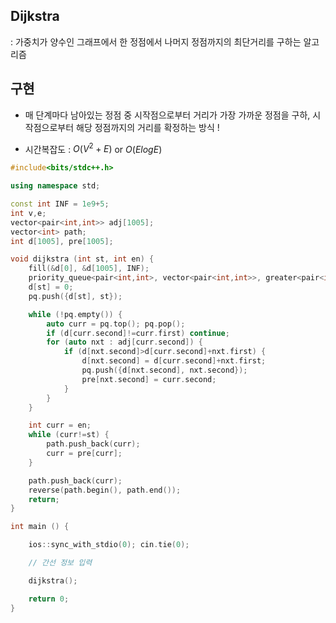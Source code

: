 ## Dijkstra
: 가중치가 양수인 그래프에서 한 정점에서 나머지 정점까지의 최단거리를 구하는 알고리즘

## 구현
- 매 단계마다 남아있는 정점 중 시작점으로부터 거리가 가장 가까운 정점을 구하, 시작점으로부터 해당 정점까지의 거리를 확정하는 방식 !

- 시간복잡도 : ${O(V^2+E)}$ or ${O(ElogE)}$

```c++
#include<bits/stdc++.h>

using namespace std;

const int INF = 1e9+5;
int v,e;
vector<pair<int,int>> adj[1005];
vector<int> path;
int d[1005], pre[1005];

void dijkstra (int st, int en) {
    fill(&d[0], &d[1005], INF);
    priority_queue<pair<int,int>, vector<pair<int,int>>, greater<pair<int,int>>> pq;
    d[st] = 0;
    pq.push({d[st], st});

    while (!pq.empty()) {
        auto curr = pq.top(); pq.pop();
        if (d[curr.second]!=curr.first) continue;
        for (auto nxt : adj[curr.second]) {
            if (d[nxt.second]>d[curr.second]+nxt.first) {
                d[nxt.second] = d[curr.second]+nxt.first;
                pq.push({d[nxt.second], nxt.second});
                pre[nxt.second] = curr.second;
            }
        }
    }

    int curr = en;
    while (curr!=st) {
        path.push_back(curr);
        curr = pre[curr];
    }

    path.push_back(curr);
    reverse(path.begin(), path.end());
    return;
}

int main () {

    ios::sync_with_stdio(0); cin.tie(0);

    // 간선 정보 입력

    dijkstra();

    return 0;
}


```
